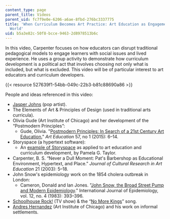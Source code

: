 ```yaml
---
content_type: page
parent_title: Videos
parent_uid: fc7f9e0e-6206-a6ae-8fbd-276bc3337775
title: 'When Curriculum Becomes Art Practice: Art Education as Engagement with the
  World'
uid: b5a3e82c-50f8-bcce-9463-2d8978513b6c
---
```


In this video, Carpenter focuses on how educators can disrupt traditional pedagogical models to engage learners with social issues and lived experience. He uses a group activity to demonstrate how curriculum development is a political act that involves choosing not only what is included, but what is excluded. This video will be of particular interest to art educators and curriculum developers.

{{< resource 527639f1-54bb-049c-22b3-b81c88690a86 >}} 

People and ideas referenced in this video:

*   [Jasper Johns](https://www.moma.org/calendar/exhibitions/1549) (pop artist).
*   The Elements of Art & Principles of Design (used in traditional arts curricula).
*   Olivia Gude (Art Institute of Chicago) and her development of the “Postmodern Principles”:
    *   Gude, Olivia. "[Postmodern Principles: In Search of a 21st Century Art Education.](https://doi.org/10.1080/00043125.2004.11653528)" _Art Education_ 57, no 1 (2015): 6–14.
*   Storyspace (a hypertext software):
    *   An [example of Storyspace](http://www.eastgate.com/storyspace/art/Taylor.html) as applied to art education and curriculum development, by Pamela G. Taylor.
*   Carpenter, B. S. “Never a Dull Moment: Pat's Barbershop as Educational Environment, Hypertext, and Place.” _Journal of Cultural Research in Art Education_ 21 (2003): 5–18.
*   John Snow's epidemiology work on the 1854 cholera outbreak in London:
    *   Cameron, Donald and Ian Jones. "[John Snow, the Broad Street Pump and Modern Epidemiology](https://doi.org/10.1093/ije/12.4.393)." International Journal of Epidemiology, vol. 12, no. 4 (1983): 393–396. 
*   [Schoolhouse Rock!](https://abc.go.com/shows/schoolhouse-rock/episode-guide/season-01) (TV show) & the “[No More Kings](https://www.youtube.com/watch?v=t-9pDZMRCpQ)” song.
*   [Andres Hernandez](http://www.saic.edu/academics/departments/art-education/people/andres-hernandez) (Art Institute of Chicago) and his work on informal settlements.